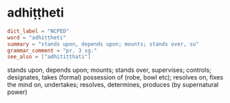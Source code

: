 # adhiṭṭheti

``` toml
dict_label = "NCPED"
word = "adhiṭṭheti"
summary = "stands upon, depends upon; mounts; stands over, su"
grammar_comment = "pr. 3 sg."
see_also = ["adhitiṭṭhati"]
```

stands upon, depends upon; mounts; stands over, supervises; controls; designates, takes (formal) possession of (robe, bowl etc); resolves on, fixes the mind on, undertakes; resolves, determines, produces (by supernatural power)

